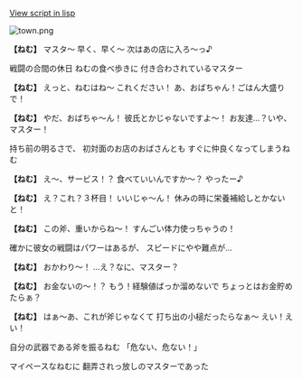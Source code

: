 [View script in lisp](../scripts/20091301.txt)

![town.png](../images/backgrounds/town.png)

**【ねむ】**
マスタ〜
早く、早く〜
次はあの店に入ろ〜っ♪

戦闘の合間の休日
ねむの食べ歩きに
付き合わされているマスター

**【ねむ】**
えっと、ねむはね〜
これください！
あ、おばちゃん！ごはん大盛りで！

**【ねむ】**
やだ、おばちゃ〜ん！
彼氏とかじゃないですよ〜！
お友達…？いや、マスター！

持ち前の明るさで、
初対面のお店のおばさんとも
すぐに仲良くなってしまうねむ

**【ねむ】**
え〜、サービス！？
食べていいんですか〜？
やったー♪

**【ねむ】**
え？これ？３杯目！
いいじゃ〜ん！
休みの時に栄養補給しとかないと！

**【ねむ】**
この斧、重いからね〜！
すんごい体力使っちゃうの！

確かに彼女の戦闘はパワーはあるが、
スピードにやや難点が…

**【ねむ】**
おかわり〜！
…え？なに、マスター？

**【ねむ】**
お金ないの〜！？
もう！経験値ばっか溜めないで
ちょっとはお金貯めたらぁ？

**【ねむ】**
はぁ〜あ、これが斧じゃなくて
打ち出の小槌だったらなぁ〜
えい！えい！

自分の武器である斧を振るねむ
「危ない、危ない！」

マイペースなねむに
翻弄されっ放しのマスターであった